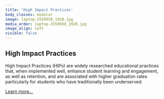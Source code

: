 ```yaml
---
title: 'High Impact Practices'
body_classes: modular
image: laptop-2559958_1920.jpg
media_order: laptop-2559958_1920.jpg
image_align: left
visible: false
---
```


## High Impact Practices
High Impact Practices (HIPs) are widely researched educational practices that, when implemented well, enhance student learning and engagement, as well as retention, and are associated with higher graduation rates particularly for students who have traditionally been underserved.

[Learn more...](https://multi-access.twu.ca/teaching/multi-access?classes=btn,mt-4,w-content,block)
